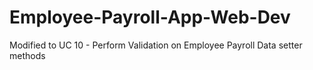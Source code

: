 # Employee-Payroll-App-Web-Dev

Modified to UC 10 - Perform Validation on Employee Payroll Data setter methods